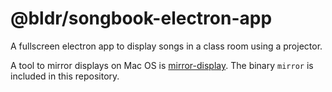 # @bldr/songbook-electron-app

A fullscreen electron app to display songs in a class room using a
projector.

A tool to mirror displays on Mac OS is
[mirror-display](https://github.com/fcanas/mirror-displays).
The binary `mirror` is included in this repository.